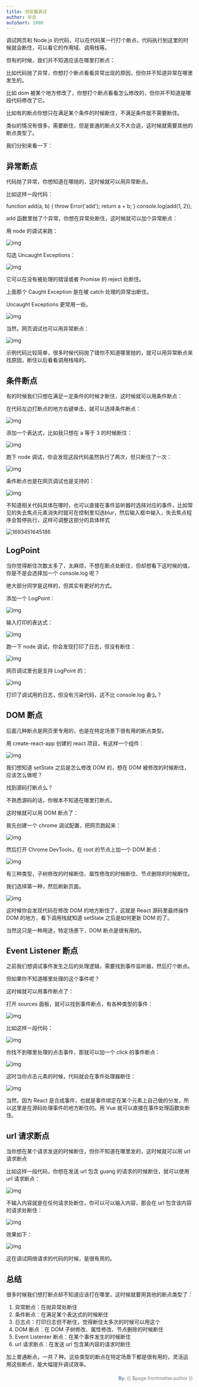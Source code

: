 ```yaml
---
title: 浏览器调试
author: 华总
autoSort: 1000
---
```




调试网页和 Node.js 的代码，可以在代码某一行打个断点，代码执行到这里的时候就会断住，可以看它的作用域、调用栈等。



但有的时候，我们并不知道应该在哪里打断点：

比如代码抛了异常，你想打个断点看看异常出现的原因，但你并不知道异常在哪里发生的。

比如 dom 被某个地方修改了，你想打个断点看看怎么修改的，但你并不知道是哪段代码修改了它。

比如有的断点你想只在满足某个条件的时候断住，不满足条件就不需要断住。

类似的情况有很多，需要断住，但是普通的断点又不大合适，这时候就需要其他的断点类型了。



我们分别来看一下：

## 异常断点



代码抛了异常，你想知道在哪抛的，这时候就可以用异常断点。



比如这样一段代码：



function add(a, b) {    throw Error('add');    return a + b;     } console.log(add(1, 2));



add 函数里抛了个异常，你想在异常处断住，这时候就可以加个异常断点：



用 node 的调试来跑：



![img](./assets/FnPZYb3h_TxZ8e_JpzI1AiKP8-Ea.png)



勾选 Uncaught Exceptions：



![img](./assets/Fpp0IdzxM7G_KVW7dEOVokpBr3_n.png)



它可以在没有被处理的错误或者 Promise 的 reject 处断住。



上面那个 Caught Exception 是在被 catch 处理的异常出断住。



Uncaught Exceptions 更常用一些。



![img](./assets/Fuqjjyvkrr884Mtv39DdliBwPP4J.gif)



当然，网页调试也可以用异常断点：



![img](./assets/FntmGo8DAFXhT8hshr7OeMLZnlUa.gif)



示例代码比较简单，很多时候代码抛了错你不知道哪里抛的，就可以用异常断点来找原因，断住以后看看调用栈啥的。



## 条件断点



有的时候我们只想在满足一定条件的时候才断住，这时候就可以用条件断点：



在代码左边打断点的地方右键单击，就可以选择条件断点：



![img](./assets/Fgso7ZxV6QuvzONMwx4eFMsHEO8i.png)



添加一个表达式，比如我只想在 a 等于 3 的时候断住：



![img](./assets/FnRJrFYXZbvAZZvykLkxOAFHevZs.png)



跑下 node 调试，你会发现这段代码虽然执行了两次，但只断住了一次：



![img](./assets/Fp2Mom61b4s0KTfDxEfPuesmsGo3.gif)



条件断点也是在网页调试也是支持的：



![img](./assets/Frw5hKQOxd7IGwU4IwsRaQg3Wd0P.gif)

不知道相关代码具体在哪时，也可以直接在事件监听器时选择对应的事件，比如常见的失去焦点元素消失时就可在控制里勾选blur，然后输入框中输入，失去焦点程序会暂停执行，这样可调整这部分的具体样式

![1693451645186](./assets/1693451645186.png)

## LogPoint



当你觉得断住次数太多了，太麻烦，不想在断点处断住，但却想看下这时候的值，你是不是会选择加一个 console.log 呢？



绝大部分同学是这样的，但其实有更好的方式。



添加一个 LogPoint：



![img](./assets/FgZGVQA9zkYFxQjokKiDa7TFF9VR.png)



输入打印的表达式：



![img](./assets/FuktPTX56EtPknbVNJu34kB5kmoi.png)



跑一下 node 调试，你会发现打印了日志，但没有断住：



![img](./assets/FjbYWPMpZlUk7Vf-FOlXj9g7tHwH.gif)



网页调试里也是支持 LogPoint 的：



![img](./assets/FlVnsBBZYbCYD6923TtO7CJznO5F.gif)



打印了调试用的日志，但没有污染代码，这不比 console.log 香么？



## DOM 断点



后面几种断点是网页里专用的，也是在特定场景下很有用的断点类型。



用 create-react-app 创建的 react 项目，有这样一个组件：



![img](./assets/Fl741FjbyDcEYNbbF5sIugtbvDG-.png)



我们想知道 setState 之后是怎么修改 DOM 的，想在 DOM 被修改的时候断住，应该怎么做呢？



找到源码打断点么？



不熟悉源码的话，你根本不知道在哪里打断点。



这时候就可以用 DOM 断点了：



我先创建一个 chrome 调试配置，把网页跑起来：



![img](./assets/Fpb2TtwF9tpY8S1q0rq0BDHG9XZ7.png)



然后打开 Chrome DevTools，在 root 的节点上加一个 DOM 断点：



![img](./assets/FridHgaxUZmB6sY8Po8aw5TVRDZH.png)



有三种类型，子树修改的时候断住、属性修改的时候断住、节点删除的时候断住。



我们选择第一种，然后刷新页面。



![img](./assets/lvVCwWxhXjM59H-ywwYn_mjHTY2x.gif)



这时候你会发现代码在修改 DOM 的地方断住了，这就是 React 源码里最终操作 DOM 的地方，看下调用栈就知道 setState 之后是如何更新 DOM 的了。



当然这只是一种用途，特定场景下，DOM 断点是很有用的。



## Event Listener 断点



之前我们想调试事件发生之后的处理逻辑，需要找到事件监听器，然后打个断点。



但如果你不知道哪里处理的这个事件呢？



这时候就可以用事件断点了：



打开 sources 面板，就可以找到事件断点，有各种类型的事件：



![img](./assets/FqF7QpMbylJTGgahThb8Kf2TbpZM.png)



比如这样一段代码：



![img](./assets/Fp77lZgEOF9_ngUtLhTvZ54tWxZZ.png)



你找不到哪里处理的点击事件，那就可以加一个 click 的事件断点：



![img](./assets/FkgSCRY-AS7UXswkOuTos1nMKHL-.png)



这时当你点击元素的时候，代码就会在事件处理器断住：



![img](./assets/FkcpLTSpUtVETlthqBa_xI8iEV1h.gif)



当然，因为 React 是合成事件，也就是事件绑定在某个元素上自己做的分发，所以这里是在源码处理事件的地方断住的。用 Vue 就可以直接在事件处理函数处断住。



## url 请求断点



当你想在某个请求发送的时候断住，但你不知道在哪里发的，这时候就可以用 url 请求断点



比如这样一段代码，你想在发送 url 包含 guang 的请求的时候断住，就可以使用 url 请求断点：



![img](./assets/FpU_VnVxNS2cGPgIwBWZXC_IXTU5.png)



不输入内容就是在任何请求处断住，你可以可以输入内容，那会在 url 包含该内容的请求处断住：



![img](./assets/FmKtcucFuQfJ301dvhk-pgxIQ1Sm.png)



效果如下：



![img](./assets/FpbWMMszAtzn_bjxsV4QkwPP7-RH.png)



这在调试网络请求的代码的时候，是很有用的。



## 总结



很多时候我们想打断点却不知道应该打在哪里，这时候就要用其他的断点类型了：



1. 异常断点：在抛异常处断住
2. 条件断点：在满足某个表达式的时候断住
3. 日志点：打印日志但不断住，觉得断住太多次的时候可以用这个
4. DOM 断点：在 DOM 子树修改、属性修改、节点删除的时候断住
5. Event Listenter 断点：在某个事件发生的时候断住
6. url 请求断点：在发送 url 包含某内容的请求时断住



加上普通断点，一共 7 种。这些类型的断点在特定场景下都是很有用的，灵活运用这些断点，能大幅提升调试效率。





















































<div style="float: right;font-size: .9em;line-height: 30px;">
  <div>
     <span style="font-weight: 500;color: #4e6e8e;">By: </span> 
     <span style="font-weight: 400; color: #767676;">{{ $page.frontmatter.author }}   </span>
  </div>
</div>
